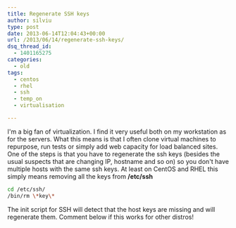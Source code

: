 ```yaml
---
title: Regenerate SSH keys
author: silviu
type: post
date: 2013-06-14T12:04:43+00:00
url: /2013/06/14/regenerate-ssh-keys/
dsq_thread_id:
  - 1401165275
categories:
  - old
tags:
  - centos
  - rhel
  - ssh
  - temp_on
  - virtualisation

---
```

I'm a big fan of virtualization. I find it very useful both on my workstation as for the servers. What this means is that I often clone virtual machines to repurpose, run tests or simply add web capacity for load balanced sites. One of the steps is that you have to regenerate the ssh keys (besides the usual suspects that are changing IP, hostname and so on) so you don't have multiple hosts with the same ssh keys. At least on CentOS and RHEL this simply means removing all the keys from **/etc/ssh**

```bash
cd /etc/ssh/
/bin/rm \*key\*
```

The init script for SSH will detect that the host keys are missing and will regenerate them. Comment below if this works for other distros!